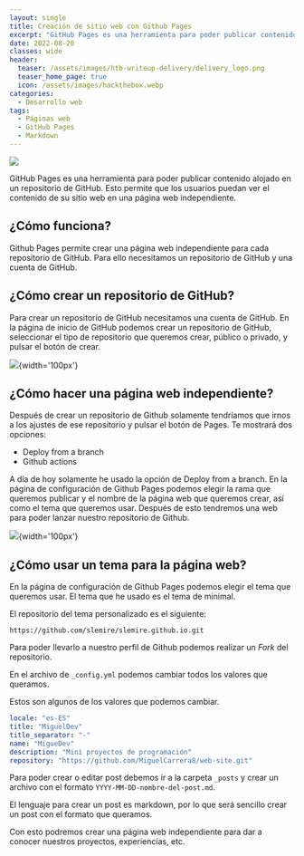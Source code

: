 ```yaml
---
layout: single
title: Creación de sitio web con Github Pages
excerpt: "GitHub Pages es una herramienta para poder publicar contenido alojado en un repositorio de GitHub. Esto permite que los usuarios puedan ver el contenido de su sitio web en una página web independiente."
date: 2022-08-20
classes: wide
header:
  teaser: /assets/images/htb-writeup-delivery/delivery_logo.png
  teaser_home_page: true
  icon: /assets/images/hackthebox.webp
categories:
  - Desarrollo web
tags:  
  - Páginas web
  - GitHub Pages
  - Markdown
---
```


![](/assets/images/htb-writeup-delivery/delivery_logo.png)

GitHub Pages es una herramienta para poder publicar contenido alojado en un repositorio de GitHub. Esto permite que los usuarios puedan ver el contenido de su sitio web en una página web independiente.

## ¿Cómo funciona?

Github Pages permite crear una página web independiente para cada repositorio de GitHub.
Para ello necesitamos un repositorio de GitHub y una cuenta de GitHub.


## ¿Cómo crear un repositorio de GitHub?

Para crear un repositorio de GitHub necesitamos una cuenta de GitHub. En la página de inicio de GitHub podemos crear un repositorio de GitHub, seleccionar el tipo de repositorio que queremos crear, público o privado, y pulsar el botón de crear.

![](https://https://github.com/MiguelCarrera8/web-site/tree/master/assets/images/ghp-creacion-pagina/new-repo.png){width='100px'}

## ¿Cómo hacer una página web independiente?

Después de crear un repositorio de Github solamente tendríamos que irnos a los ajustes de ese repositorio y pulsar el botón de Pages.
Te mostrará dos opciones:
* Deploy from a branch
* Github actions

A día de hoy solamente he usado la opción de Deploy from a branch. En la página de configuración de Github Pages podemos elegir la rama que queremos publicar y el nombre de la página web que queremos crear, así como el tema que queremos usar. Después de esto tendremos una web para poder lanzar nuestro repositorio de Github.

![](https://https://github.com/MiguelCarrera8/web-site/tree/master/assets/images/ghp-creacion-pagina/github-pages.png){width='100px'}


## ¿Cómo usar un tema para la página web?

En la página de configuración de Github Pages podemos elegir el tema que queremos usar.
El tema que he usado es el tema de minimal.

El repositorio del tema personalizado es el siguiente:

`https://github.com/slemire/slemire.github.io.git`

Para poder llevarlo a nuestro perfil de Github podemos realizar un *Fork* del repositorio.

En el archivo de `_config.yml` podemos cambiar todos los valores que queramos.

Estos son algunos de los valores que podemos cambiar.

```yml
locale: "es-ES"
title: "MiguelDev"
title_separator: "-"
name: "MigueDev"
description: "Mini proyectos de programación"
repository: "https://github.com/MiguelCarrera8/web-site.git"
```

Para poder crear o editar post debemos ir a la carpeta `_posts` y crear un archivo con el formato `YYYY-MM-DD-nombre-del-post.md`.

El lenguaje para crear un post es markdown, por lo que será sencillo crear un post con el formato que queramos.

Con esto podremos crear una página web independiente para dar a conocer nuestros proyectos, experiencias, etc.